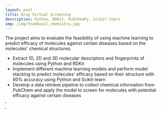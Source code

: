 ```yaml
---
layout: post
title: Drug Virtual Screening
description: Python, RDKit, PubChemPy, Scikit-learn
img: /img/thumbnail_chemistry.jpg
---
```


The project aims to evaluate the feasibility of using machine learning to predict efficacy of molecules against certain diseases based on the molecules' chemical structures.
- Extract 1D, 2D and 3D molecular descriptors and fingerprints of molecules using Python and RDKit
- Implement different machine learning models and perform model stacking to predict molecules' efficacy based on their structure with 80% accuracy using Python and Scikit-learn
- Develop a data retrieve pipeline to collect chemical information from PubChem and apply the model to screen for molecules with potential efficacy against certain diseases

<div>
	<img class="col" src="{{ site.baseurl }}/img/chemistry.jpg" alt="" title="Model Stacking" border="1"/>
</div>
<br/>

<div>
	<img class="col" src="{{ site.baseurl }}/img/chemistry_accuracy.jpg" alt="" title="Model result" border="1"/>
</div>